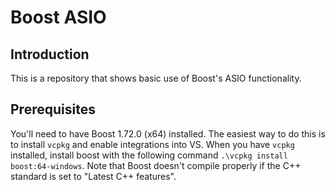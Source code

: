 # Boost ASIO

## Introduction

This is a repository that shows basic use of Boost's ASIO functionality.

## Prerequisites

You'll need to have Boost 1.72.0 (x64) installed. The easiest way to do this is to install `vcpkg` and enable integrations into VS. When you have `vcpkg` installed, install boost with the following command `.\vcpkg install boost:64-windows`. Note that Boost doesn't compile properly if the C++ standard is set to "Latest C++ features".

